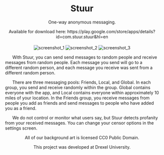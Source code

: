 <h1 align="center"> Stuur </h1>

  <p align="center">One-way anonymous messaging.</p>
  <p align="center">Available for download here: https://play.google.com/store/apps/details?id=com.stuur.stuur&hl=en</p>

<p align="center">
  <img align="middle" src="https://lh3.googleusercontent.com/iuaREgLJcr4d-RA5pZxBskxeA6umo5Ymu--X_ejVSZa2qVS8iP-mkDzy0k-_G-hE4kpk=h310-rw" alt="screenshot_1"/>
  <img align="middle" src="https://lh3.googleusercontent.com/mag09C95Urg4TESTTbAKEAdPrAqGpJHBEcpbynopLzhETI9hI_dQEUyPKPVmi6L-QcY=h310-rw" alt="screenshot_2"/>
  <img align="middle" src="https://lh3.googleusercontent.com/dzVDSu_KgPuqLAvCCXLXzJTxtqVuzNhPn_eaRPQHHOUkNOM9Y2abPhFwlxzX7hvjrf5o=h310-rw" alt="screenshot_3"/>
</p>

&nbsp;&nbsp;&nbsp;&nbsp;&nbsp;&nbsp;With Stuur, you can send send messages to random people and receive messages from random people. Each message you send will go to a different random person, and each message you receive was sent from a different random person.

&nbsp;&nbsp;&nbsp;&nbsp;&nbsp;&nbsp;There are three messaging pools: Friends, Local, and Global. In each group, you send and receive randomly within the group. Global contains everyone with the app, and Local contains everyone within approximately 10 miles of your location. In the Friends group, you receive messages from people you add as friends and send messages to people who have added you as a friend.

&nbsp;&nbsp;&nbsp;&nbsp;&nbsp;&nbsp;We do not control or monitor what users say, but Stuur detects profanity from your received messages. You can change your censor options in the settings screen.

<p align="center">All of our background art is licensed CC0 Public Domain.</p>
<p align="center">This project was developed at Drexel University.</p>

